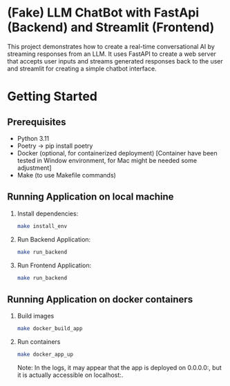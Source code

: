 # (Fake) LLM ChatBot with FastApi (Backend) and Streamlit (Frontend)
This project demonstrates how to create a real-time conversational AI by streaming responses from an LLM. It uses FastAPI to create a web server that accepts user inputs and streams generated responses back to the user and streamlit for creating a simple chatbot interface.


# Getting Started

## Prerequisites

- Python 3.11
- Poetry -> pip install poetry
- Docker (optional, for containerized deployment) [Container have been tested in Window environment, for Mac might be needed some adjustment]
- Make (to use Makefile commands)

## Running Application on local machine
    
1. Install dependencies:

   ```sh
   make install_env
   ```
   
2. Run Backend Application:
    
   ```sh
   make run_backend
   ```
   
3. Run Frontend Application:

   ```sh
   make run_backend
   ```
   
## Running Application on docker containers

1. Build images
   
   ```sh
   make docker_build_app
   ```
   
2. Run containers

   ```sh
   make docker_app_up
   ```
   
   Note: In the logs, it may appear that the app is deployed on 0.0.0.0:<port>, but it is actually accessible on localhost:<port>.



